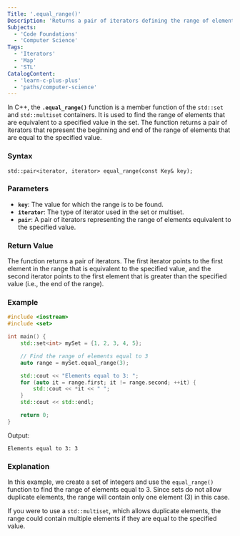 ```yaml
---
Title: '.equal_range()'
Description: 'Returns a pair of iterators defining the range of elements with the given key'
Subjects:
  - 'Code Foundations'
  - 'Computer Science'
Tags:
  - 'Iterators'
  - 'Map'
  - 'STL'
CatalogContent:
  - 'learn-c-plus-plus'
  - 'paths/computer-science'
---
```


In C++, the **`.equal_range()`** function is a member function of the `std::set` and `std::multiset` containers. It is used to find the range of elements that are equivalent to a specified value in the set. The function returns a pair of iterators that represent the beginning and end of the range of elements that are equal to the specified value.

### Syntax

```pseudo
std::pair<iterator, iterator> equal_range(const Key& key);
```

### Parameters

- **`key`**: The value for which the range is to be found.
- **`iterator`**: The type of iterator used in the set or multiset.
- **`pair`**: A pair of iterators representing the range of elements equivalent to the specified value.

### Return Value

The function returns a pair of iterators. The first iterator points to the first element in the range that is equivalent to the specified value, and the second iterator points to the first element that is greater than the specified value (i.e., the end of the range).

### Example

```cpp
#include <iostream>
#include <set>

int main() {
    std::set<int> mySet = {1, 2, 3, 4, 5};

    // Find the range of elements equal to 3
    auto range = mySet.equal_range(3);

    std::cout << "Elements equal to 3: ";
    for (auto it = range.first; it != range.second; ++it) {
        std::cout << *it << " ";
    }
    std::cout << std::endl;

    return 0;
}
```

Output:

```shell
Elements equal to 3: 3 
```

### Explanation

In this example, we create a set of integers and use the `equal_range()` function to find the range of elements equal to 3. Since sets do not allow duplicate elements, the range will contain only one element (3) in this case.

If you were to use a `std::multiset`, which allows duplicate elements, the range could contain multiple elements if they are equal to the specified value.
